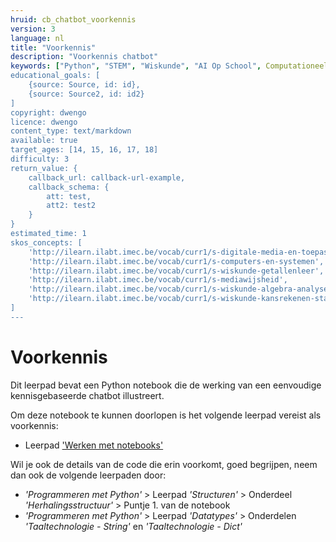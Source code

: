 ```yaml
---
hruid: cb_chatbot_voorkennis
version: 3
language: nl
title: "Voorkennis"
description: "Voorkennis chatbot"
keywords: ["Python", "STEM", "Wiskunde", "AI Op School", Computationeel denken"]
educational_goals: [
    {source: Source, id: id}, 
    {source: Source2, id: id2}
]
copyright: dwengo
licence: dwengo
content_type: text/markdown
available: true
target_ages: [14, 15, 16, 17, 18]
difficulty: 3
return_value: {
    callback_url: callback-url-example,
    callback_schema: {
        att: test,
        att2: test2
    }
}
estimated_time: 1
skos_concepts: [
    'http://ilearn.ilabt.imec.be/vocab/curr1/s-digitale-media-en-toepassingen', 
    'http://ilearn.ilabt.imec.be/vocab/curr1/s-computers-en-systemen', 
    'http://ilearn.ilabt.imec.be/vocab/curr1/s-wiskunde-getallenleer', 
    'http://ilearn.ilabt.imec.be/vocab/curr1/s-mediawijsheid', 
    'http://ilearn.ilabt.imec.be/vocab/curr1/s-wiskunde-algebra-analyse', 
    'http://ilearn.ilabt.imec.be/vocab/curr1/s-wiskunde-kansrekenen-statistiek'
]
---
```


# Voorkennis

Dit leerpad bevat een Python notebook die de werking van een eenvoudige kennisgebaseerde chatbot illustreert. 

Om deze notebook te kunnen doorlopen is het volgende leerpad  vereist als voorkennis:

* Leerpad ['Werken met notebooks'](https://www.dwengo.org/learning-path.html?hruid=pn_werking&language=nl&te=true&source_page=%2Fchatbot%2F&source_title=%20Chatbot#pn_werkingnotebooks;nl;3)

Wil je ook de details van de code die erin voorkomt, goed begrijpen, neem dan ook de volgende leerpaden door:

* *'Programmeren met Python'* > Leerpad *'Structuren'* > Onderdeel *'Herhalingsstructuur'* > Puntje 1. van de notebook
* *'Programmeren met Python'* > Leerpad *'Datatypes'* > Onderdelen *'Taaltechnologie - String'* en *'Taaltechnologie - Dict'*  
